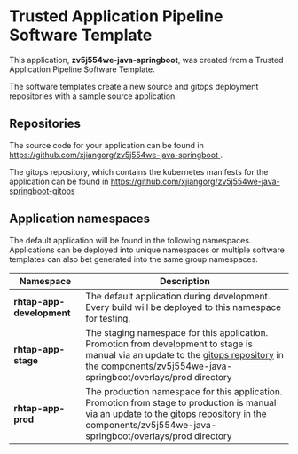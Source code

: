 # Trusted Application Pipeline Software Template

This application, **zv5j554we-java-springboot**, was created from a Trusted Application Pipeline Software Template.

The software templates create a new source and gitops deployment repositories with a sample source application. 

## Repositories

The source code for your application can be found in [https://github.com/xjiangorg/zv5j554we-java-springboot ](https://github.com/xjiangorg/zv5j554we-java-springboot ).
 
The gitops repository, which contains the kubernetes manifests for the application can be found in 
[https://github.com/xjiangorg/zv5j554we-java-springboot-gitops ](https://github.com/xjiangorg/zv5j554we-java-springboot-gitops ) 

## Application namespaces 

The default application will be found in the following namespaces. Applications can be deployed into unique namespaces or multiple software templates can also bet generated into the same group namespaces.  

|  Namespace   |  Description   |  
| -------- | -------- |   
| **rhtap-app-development** | The default application during development. Every build will be deployed to this namespace for testing. | 
| **rhtap-app-stage** | The staging namespace for this application. Promotion from development to stage is manual via an update to the [gitops repository](https://github.com/xjiangorg/zv5j554we-java-springboot-gitops ) in the components/zv5j554we-java-springboot/overlays/prod directory |  
| **rhtap-app-prod** | The production namespace for this application. Promotion from stage to production is manual via an update to the [gitops repository](https://github.com/xjiangorg/zv5j554we-java-springboot-gitops ) in the components/zv5j554we-java-springboot/overlays/prod directory | 